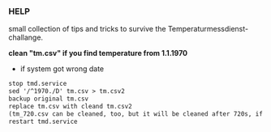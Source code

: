 ### HELP
small collection of tips and tricks to survive the Temperaturmessdienst-challange.

**clean "tm.csv" if you find temperature from 1.1.1970**
 - if system got wrong date
```txt
stop tmd.service
sed '/^1970./D' tm.csv > tm.csv2
backup original tm.csv
replace tm.csv with cleand tm.csv2
(tm_720.csv can be cleaned, too, but it will be cleaned after 720s, if systemdate was corrected)
restart tmd.service
```
